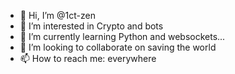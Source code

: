 - 👋 Hi, I’m @1ct-zen
- 👀 I’m interested in Crypto and bots
- 🌱 I’m currently learning Python and websockets...
- 💞️ I’m looking to collaborate on saving the world
- 📫 How to reach me: everywhere

<!---
1ct-zen/1ct-zen is a ✨ special ✨ repository because its `README.md` (this file) appears on your GitHub profile.
You can click the Preview link to take a look at your changes.
--->
